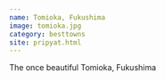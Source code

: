 ```yaml
---
name: Tomioka, Fukushima
image: tomioka.jpg
category: besttowns
site: pripyat.html
---
```


The once beautiful Tomioka, Fukushima